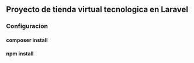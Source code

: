 ## Proyecto de tienda virtual tecnologica en Laravel

### Configuracion

#### composer install

#### npm install


